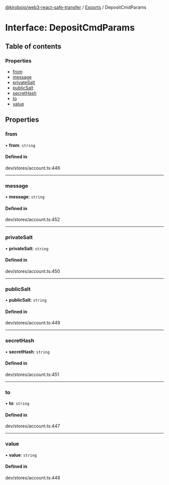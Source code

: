 [@kiroboio/web3-react-safe-transfer](../README.md) / [Exports](../modules.md) / DepositCmdParams

# Interface: DepositCmdParams

## Table of contents

### Properties

- [from](DepositCmdParams.md#from)
- [message](DepositCmdParams.md#message)
- [privateSalt](DepositCmdParams.md#privatesalt)
- [publicSalt](DepositCmdParams.md#publicsalt)
- [secretHash](DepositCmdParams.md#secrethash)
- [to](DepositCmdParams.md#to)
- [value](DepositCmdParams.md#value)

## Properties

### from

• **from**: `string`

#### Defined in

dev/stores/account.ts:446

___

### message

• **message**: `string`

#### Defined in

dev/stores/account.ts:452

___

### privateSalt

• **privateSalt**: `string`

#### Defined in

dev/stores/account.ts:450

___

### publicSalt

• **publicSalt**: `string`

#### Defined in

dev/stores/account.ts:449

___

### secretHash

• **secretHash**: `string`

#### Defined in

dev/stores/account.ts:451

___

### to

• **to**: `string`

#### Defined in

dev/stores/account.ts:447

___

### value

• **value**: `string`

#### Defined in

dev/stores/account.ts:448
